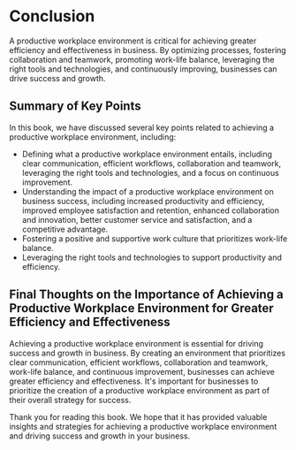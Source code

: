 # Conclusion

A productive workplace environment is critical for achieving greater efficiency and effectiveness in business. By optimizing processes, fostering collaboration and teamwork, promoting work-life balance, leveraging the right tools and technologies, and continuously improving, businesses can drive success and growth.

Summary of Key Points
---------------------

In this book, we have discussed several key points related to achieving a productive workplace environment, including:

* Defining what a productive workplace environment entails, including clear communication, efficient workflows, collaboration and teamwork, leveraging the right tools and technologies, and a focus on continuous improvement.
* Understanding the impact of a productive workplace environment on business success, including increased productivity and efficiency, improved employee satisfaction and retention, enhanced collaboration and innovation, better customer service and satisfaction, and a competitive advantage.
* Fostering a positive and supportive work culture that prioritizes work-life balance.
* Leveraging the right tools and technologies to support productivity and efficiency.

Final Thoughts on the Importance of Achieving a Productive Workplace Environment for Greater Efficiency and Effectiveness
-------------------------------------------------------------------------------------------------------------------------

Achieving a productive workplace environment is essential for driving success and growth in business. By creating an environment that prioritizes clear communication, efficient workflows, collaboration and teamwork, work-life balance, and continuous improvement, businesses can achieve greater efficiency and effectiveness. It's important for businesses to prioritize the creation of a productive workplace environment as part of their overall strategy for success.

Thank you for reading this book. We hope that it has provided valuable insights and strategies for achieving a productive workplace environment and driving success and growth in your business.